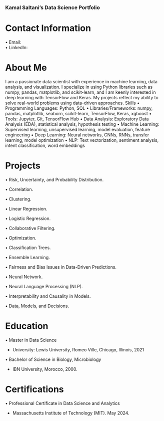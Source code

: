 ### Kamal Saltani’s Data Science Portfolio


# Contact Information

•	Email:  
•	LinkedIn:  


# About Me

I am a passionate data scientist with experience in machine learning, data analysis, and visualization. I specialize in using Python libraries such as numpy, pandas, matplotlib, and scikit-learn, and I am keenly interested in deep learning with TensorFlow and Keras. My projects reflect my ability to solve real-world problems using data-driven approaches.
Skills
•	Programming Languages: Python, SQL
•	Libraries/Frameworks: numpy, pandas, matplotlib, seaborn, scikit-learn, TensorFlow, Keras, xgboost
•	Tools: Jupyter, Git, TensorFlow Hub
•	Data Analysis: Exploratory Data Analysis (EDA), statistical analysis, hypothesis testing
•	Machine Learning: Supervised learning, unsupervised learning, model evaluation, feature engineering
•	Deep Learning: Neural networks, CNNs, RNNs, transfer learning, model optimization
•	NLP: Text vectorization, sentiment analysis, intent classification, word embeddings

# Projects
 
•	Risk, Uncertainty, and Probability Distribution.

•	Correlation.

•	Clustering.

•	Linear Regression.

•	Logistic Regression.

•	Collaborative Filtering.

•	Optimization.

•	Classification Trees.

•	Ensemble Learning.

•	Fairness and Bias Issues in Data-Driven Predictions.

•	Neural Network.

•	Neural Language Processing (NLP).

•	Interpretability and Causality in Models.

•	Data, Models, and Decisions.

# Education

•	Master in Data Science

  - University: Lewis University, Romeo Ville, Chicago, Illinois, 2021

•	Bachelor of Science in Biology, Microbiology
 
  - IBN University, Morocco, 2000.

# Certifications

• Professional Certificate in Data Science and Analytics

  - Massachusetts Institute of Technology (MIT). May 2024.
